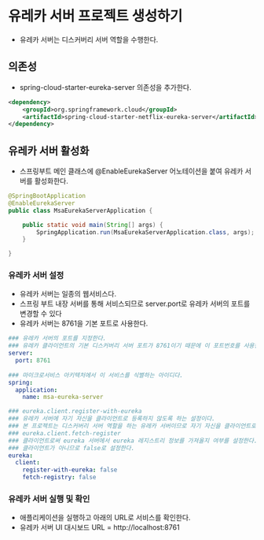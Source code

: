# 유레카 서버 프로젝트 생성하기
- 유레카 서버는 디스커버리 서버 역할을 수행한다.

## 의존성
- spring-cloud-starter-eureka-server 의존성을 추가한다.
```xml
<dependency>
	<groupId>org.springframework.cloud</groupId>
	<artifactId>spring-cloud-starter-netflix-eureka-server</artifactId>
</dependency>
```

## 유레카 서버 활성화
- 스프링부트 메인 클래스에 @EnableEurekaServer 어노테이션을 붙여 유레카 서버를 활성화한다.
```java
@SpringBootApplication
@EnableEurekaServer
public class MsaEurekaServerApplication {

	public static void main(String[] args) {
		SpringApplication.run(MsaEurekaServerApplication.class, args);
	}

}
```

### 유레카 서버 설정
- 유레카 서버는 일종의 웹서비스다.
- 스프링 부트 내장 서버를 통해 서비스되므로 server.port로 유레카 서버의 포트를 변경할 수 있다
- 유레카 서버는 8761을 기본 포트로 사용한다.
```yml
### 유레카 서버의 포트를 지정한다.
### 유레카 클라이언트의 기본 디스커버리 서버 포트가 8761이기 때문에 이 포트번호를 사용한다.
server:
  port: 8761
 
### 마이크로서비스 아키텍처에서 이 서비스를 식별하는 아이디다.
spring:
  application:
    name: msa-eureka-server

### eureka.client.register-with-eureka
### 유레카 서버에 자기 자신을 클라이언트로 등록하지 않도록 하는 설정이다.
### 본 프로젝트는 디스커버리 서버 역할을 하는 유레카 서버이므로 자기 자신을 클라이언트로써 디스커버리 서버에 등록하지 않도록 false로 설정한다.
### eureka.client.fetch-register
### 클라이언트로써 eureka 서버에서 eureka 레지스트리 정보를 가져올지 여부를 설정한다.
### 클라이언트가 아니므로 false로 설정한다. 
eureka:
  client:
    register-with-eureka: false
    fetch-registry: false
```

### 유레카 서버 실행 및 확인
- 애플리케이션을 실행하고 아래의 URL로 서비스를 확인한다.
- 유레카 서버 UI 대시보드 URL = http://localhost:8761


